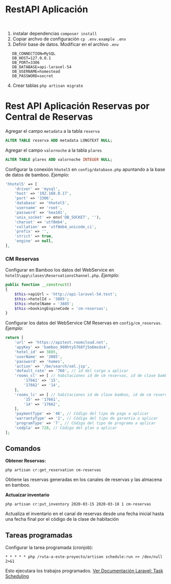 ﻿# RestAPI Aplicación
﻿
1. instalar dependencias `composer install`
2. Copiar archvo de configuración `cp .env.example .env`
3. Definir base de datos. Modificar en el archivo `.env`
```dotenv
   DB_CONNECTION=MySQL
   DB_HOST=127.0.0.1 
   DB_PORT=3306
   DB_DATABASE=api-laravel-54
   DB_USERNAME=homestead
   DB_PASSWORD=secret
```
4. Crear tablas `php artisan migrate`

# Rest API Aplicación Reservas por Central de Reservas
Agregar el campo `metadata` a la tabla `reserva`
```sql
ALTER TABLE reserva ADD metadata LONGTEXT NULL;
```
Agregar el campo `valornoche` a la tabla `plares`
```sql
ALTER TABLE plares ADD valornoche INTEGER NULL;
```

Configurar la conexión `hhotel5` en `config/database.php` apuntando a la base de datos de bamboo. *Ejemplo*:
```php
'hhotel5' => [
    'driver' => 'mysql',
    'host' => '192.168.0.17',
    'port' => '3306',
    'database' => 'hhotel5',
    'username' => 'root',
    'password' => 'hea101',
    'unix_socket' => env('DB_SOCKET', ''),
    'charset' => 'utf8mb4',
    'collation' => 'utf8mb4_unicode_ci',
    'prefix' => '',
    'strict' => true,
    'engine' => null,
],
```

### CM Reservas

Configurar en Bamboo los datos del WebService en `hotel5\app\clases\ReservationsChannel.php`. *Ejemplo*:

```php
public function __construct()
{
    $this->apiUrl = 'http://api-laravel-54.test';
    $this->hotelId = '3885';
    $this->hotelName = '3885';
    $this->bookingEngineCode = 'cm-reservas';
}
```

Configurar los datos del WebService CM Reservas en `config/cm_reservas`. *Ejemplo*:
```php
return [
    'url' => 'https://apitest.roomcloud.net',
    'apyKey' => 'bamboo_900hty5768fj5o6msds4',
    'hotel_id' => 3885,
    'userName' => '3885',
    'password' => 'homes',
    'action' => '/be/search/xml.jsp',
    'default_rate' => '766', // id del cargo a aplicar
    'rooms_cl' => [ // habitaciones id de cm reservas, id de clase bamboo
        '17661' => '15',
        '17662' => '14',
    ],
    'rooms_lc' => [ // habitaciones id de clase bamboo, id de cm reservas
        '15' => '17661',
        '14' => '17662',
    ],
    'paymentType' => '46', // Código del tipo de pago a aplicar
    'warrantyType' => '2', // Código del tipo de garantia a aplicar
    'programType' => '7', // Código del tipo de programa a aplicar
    'codpla' => 728, // Código del plan a aplicar
];
```

## Comandos

**Obtener Reservas:**

`php artisan cr:get_reservation cm-reservas`

Obtiene las reservas generadas en los canales de reservas y las almacena en bamboo.

**Actuaizar inventario**

`php artisan cr:put_inventory 2020-03-15 2020-03-18 1 cm-reservas`

Actualiza el inventario en el canal de reservas desde una fecha inicial hasta una fecha final por el código de la clase de habitación

## Tareas programadas
Configurar la tarea programada (cronjob):

`* * * * * php /ruta-a-este-proyecto/artisan schedule:run >> /dev/null 2>&1`

Esto ejecutara los trabajos programados. [Ver Documentación Laravel: Task Scheduling](https://laravel.com/docs/5.4/scheduling#introduction)
